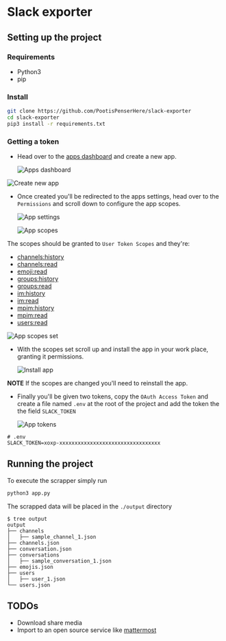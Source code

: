 # Slack exporter

## Setting up the project

### Requirements

* Python3
* pip

### Install

```bash
git clone https://github.com/PootisPenserHere/slack-exporter
cd slack-exporter
pip3 install -r requirements.txt
```

### Getting a token

* Head over to the [apps dashboard](https://api.slack.com/apps/) and create a new app.

  ![Apps dashboard](./docs/media/apps-dashboard.png)

![Create new app](./docs/media/create-app.png)

* Once created you'll be redirected to the apps settings, head over to the `Permissions` and scroll down to configure the app scopes.

  ![App settings](./docs/media/app-settings.png)

  ![App scopes](./docs/media/app-scopes.png)

The scopes should be granted to `User Token Scopes` and they're:

* [channels:history](https://api.slack.com/scopes/channels:history)
* [channels:read](https://api.slack.com/scopes/channels:read)
* [emoji:read](https://api.slack.com/scopes/emoji:read)
* [groups:history](https://api.slack.com/scopes/groups:history)
* [groups:read](https://api.slack.com/scopes/groups:read)
* [im:history](https://api.slack.com/scopes/im:history)
* [im:read](https://api.slack.com/scopes/im:read)
* [mpim:history](https://api.slack.com/scopes/mpim:history)
* [mpim:read](https://api.slack.com/scopes/mpim:read)
* [users:read](https://api.slack.com/scopes/users:read)

![App scopes set](./docs/media/app-scopes-set.png)

* With the scopes set scroll up and install the app in your work place, granting it permissions.

  ![Install app](./docs/media/install-app.png)

**NOTE** If the scopes are changed you'll need to reinstall the app.

* Finally you'll be given two tokens, copy the `OAuth Access Token` and create a file named `.env` at the root of the project and add the token the the field `SLACK_TOKEN`

  ![App tokens](./docs/media/app-tokens.png)

```text
# .env
SLACK_TOKEN=xoxp-xxxxxxxxxxxxxxxxxxxxxxxxxxxxxxxxx
```

## Running the project

To execute the scrapper simply run

```bash
python3 app.py
```

The scrapped data will be placed in the `./output` directory

```text
$ tree output    
output
├── channels
│   ├── sample_channel_1.json
├── channels.json
├── conversation.json
├── conversations
│   ├── sample_conversation_1.json
├── emojis.json
├── users
│   ├── user_1.json
└── users.json

```

## TODOs

* Download share media
* Import to an open source service like [mattermost](https://github.com/mattermost/mattermost-server)

